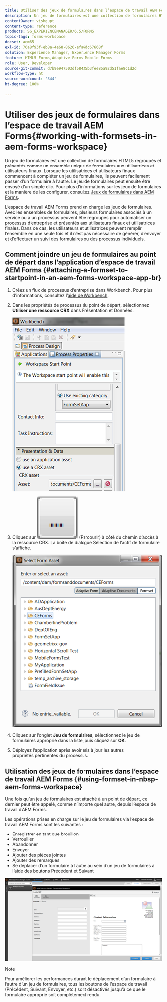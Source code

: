 ```yaml
---
title: Utiliser des jeux de formulaires dans l’espace de travail AEM Forms
description: Un jeu de formulaires est une collection de formulaires HTML5 regroupés et présentés comme un ensemble unique de formulaires aux utilisatrices et utilisateurs finaux. Découvrez comment utiliser des jeux de formulaires dans l’espace de travail AEM Forms.
contentOwner: vishgupt
content-type: reference
products: SG_EXPERIENCEMANAGER/6.5/FORMS
topic-tags: forms-workspace
docset: aem65
exl-id: 76a8f93f-eb8a-4e68-8626-efa6dc67668f
solution: Experience Manager, Experience Manager Forms
feature: HTML5 Forms,Adaptive Forms,Mobile Forms
role: User, Developer
source-git-commit: d7b9e947503df58435b3fee85a92d51fae8c1d2d
workflow-type: ht
source-wordcount: '344'
ht-degree: 100%

---
```


# Utiliser des jeux de formulaires dans l’espace de travail AEM Forms{#working-with-formsets-in-aem-forms-workspace}

Un jeu de formulaires est une collection de formulaires HTML5 regroupés et présentés comme un ensemble unique de formulaires aux utilisatrices et utilisateurs finaux. Lorsque les utilisatrices et utilisateurs finaux commencent à compléter un jeu de formulaires, ils peuvent facilement passer d’un formulaire à l’autre. Le jeu de formulaires peut ensuite être envoyé d’un simple clic. Pour plus d’informations sur les jeux de formulaires et la manière de les configurer, consultez [Jeux de formulaires dans AEM Forms](../../forms/using/formset-in-aem-forms.md).

L’espace de travail AEM Forms prend en charge les jeux de formulaires. Avec les ensembles de formulaires, plusieurs formulaires associés à un service ou à un processus peuvent être regroupés pour automatiser un processus d’entreprise et présentés aux utilisateurs finaux et utilisatrices finales. Dans ce cas, les utilisateurs et utilisatrices peuvent remplir l’ensemble en une seule fois et il n’est pas nécessaire de générer, d’envoyer et d’effectuer un suivi des formulaires ou des processus individuels.

## Comment joindre un jeu de formulaires au point de départ dans l’application d’espace de travail AEM Forms {#attaching-a-formset-to-startpoint-in-an-aem-forms-workspace-app-br}

1. Créez un flux de processus d’entreprise dans Workbench. Pour plus d’informations, consultez l’[aide de Workbench](https://www.adobe.com/go/learn_aemforms_workbench_63_fr).
1. Dans les propriétés de processus du point de départ, sélectionnez **Utiliser une ressource CRX** dans Présentation et Données.

   ![1-3](assets/1-3.png)

1. Cliquez sur ![Parcourir](assets/browse.png) (Parcourir) à côté du chemin d’accès à la ressource CRX. La boîte de dialogue Sélection de l’actif de formulaire s’affiche.

   ![2-1](assets/2-1.png)

1. Cliquez sur l’onglet **Jeu de formulaires**, sélectionnez le jeu de formulaires approprié dans la liste, puis cliquez sur **OK**.

1. Déployez l’application après avoir mis à jour les autres propriétés pertinentes du processus.

## Utilisation des jeux de formulaires dans l’espace de travail AEM Forms {#using-formset-in-nbsp-aem-forms-workspace}

Une fois qu’un jeu de formulaires est attaché à un point de départ, ce dernier peut être appelé, comme n’importe quel autre, depuis l’espace de travail d’AEM Forms.

Les opérations prises en charge sur le jeu de formulaires via l’espace de travail AEM Forms sont les suivantes :

* Enregistrer en tant que brouillon
* Verrouiller
* Abandonner
* Envoyer
* Ajouter des pièces jointes
* Ajouter des remarques
* Se déplacer d’un formulaire à l’autre au sein d’un jeu de formulaires à l’aide des boutons Précédent et Suivant

![3-1](assets/3-1.png)

>[!NOTE]
>
>Pour améliorer les performances durant le déplacement d’un formulaire à l’autre d’un jeu de formulaires, tous les boutons de l’espace de travail (Précédent, Suivant, Envoyer, etc.) sont désactivés jusqu’à ce que le formulaire approprié soit complètement rendu.
